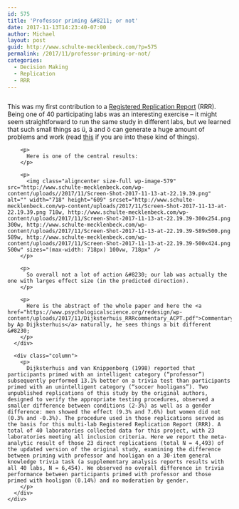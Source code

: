 ```yaml
---
id: 575
title: 'Professor priming &#8211; or not'
date: 2017-11-13T14:23:40-07:00
author: Michael
layout: post
guid: http://www.schulte-mecklenbeck.com/?p=575
permalink: /2017/11/professor-priming-or-not/
categories:
  - Decision Making
  - Replication
  - RRR
---
```

<div class="page" title="Page 2">
  <div class="section">
    <div class="layoutArea">
      <div class="column">
        <p>
          This was my first contribution to a <a href="https://www.psychologicalscience.org/publications/replication-dijksterhuis-van-knippenberg">Registered Replication Report</a> (RRR). Being one of 40 participating labs was an interesting exercise &#8211; it might seem straightforward to run the same study in different labs, but we learned that such small things as ü, ä and ö can generate a huge amount of problems and work (read <a href="https://en.wikipedia.org/wiki/UTF-8">this</a> if you are into these kind of things).
        </p>
        
        <p>
          Here is one of the central results:
        </p>
        
        <p>
          <img class="aligncenter size-full wp-image-579" src="http://www.schulte-mecklenbeck.com/wp-content/uploads//2017/11/Screen-Shot-2017-11-13-at-22.19.39.png" alt="" width="718" height="609" srcset="http://www.schulte-mecklenbeck.com/wp-content/uploads/2017/11/Screen-Shot-2017-11-13-at-22.19.39.png 718w, http://www.schulte-mecklenbeck.com/wp-content/uploads/2017/11/Screen-Shot-2017-11-13-at-22.19.39-300x254.png 300w, http://www.schulte-mecklenbeck.com/wp-content/uploads/2017/11/Screen-Shot-2017-11-13-at-22.19.39-589x500.png 589w, http://www.schulte-mecklenbeck.com/wp-content/uploads/2017/11/Screen-Shot-2017-11-13-at-22.19.39-500x424.png 500w" sizes="(max-width: 718px) 100vw, 718px" />
        </p>
        
        <p>
          So overall not a lot of action &#8230; our lab was actually the one with larges effect size (in the predicted direction).
        </p>
        
        <p>
          Here is the abstract of the whole paper and here the <a href="https://www.psychologicalscience.org/redesign/wp-content/uploads/2017/11/Dijksterhuis_RRRcommentary_ACPT.pdf">Commentary by Ap Dijksterhuis</a> naturally, he sees things a bit different &#8230;
        </p>
      </div>
      
      <div class="column">
        <p>
          Dijksterhuis and van Knippenberg (1998) reported that participants primed with an intelligent category (“professor”) subsequently performed 13.1% better on a trivia test than participants primed with an unintelligent category (“soccer hooligans”). Two unpublished replications of this study by the original authors, designed to verify the appropriate testing procedures, observed a smaller difference between conditions (2-3%) as well as a gender difference: men showed the effect (9.3% and 7.6%) but women did not (0.3% and -0.3%). The procedure used in those replications served as the basis for this multi-lab Registered Replication Report (RRR). A total of 40 laboratories collected data for this project, with 23 laboratories meeting all inclusion criteria. Here we report the meta-analytic result of those 23 direct replications (total N = 4,493) of the updated version of the original study, examining the difference between priming with professor and hooligan on a 30-item general knowledge trivia task (a supplementary analysis reports results with all 40 labs, N = 6,454). We observed no overall difference in trivia performance between participants primed with professor and those primed with hooligan (0.14%) and no moderation by gender.
        </p>
      </div>
    </div>
  </div>
</div>